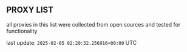 ## PROXY LIST

all proxies in this list were collected from open sources and tested for functionality

last update: `2025-02-05 02:20:32.256916+00:00` UTC